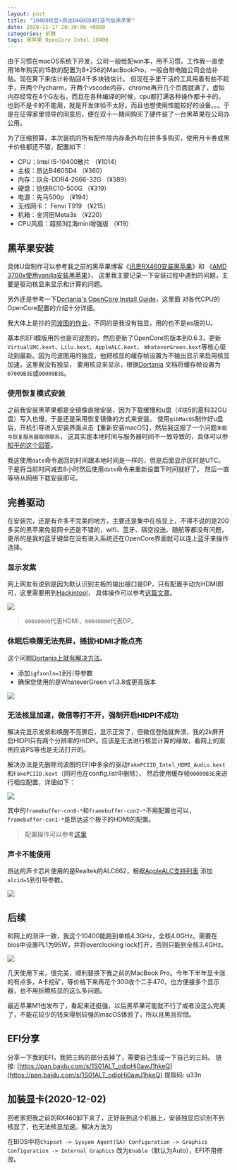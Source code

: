 ```yaml
---
layout: post
title: "10400核显+昂达B460SD4打造丐版黑苹果"
date: 2020-11-17 20:18:06 +0800
categories: 折腾
tags: 黑苹果 OpenCore Intel 10400
---
```


由于习惯在macOS系统下开发，公司一般给配win本，用不习惯。工作我一直使用16年购买的15款的配置为8+256的MacBookPro，一般自带电脑公司会给补贴。现在算下来估计补贴回4千多块钱估计。
但现在手里干活的工具用着有些不趁手，开两个Pycharm，开两个vscode内存，chrome再开几个页面就满了，虚拟内存经常在4个G左右，而且在各种编译的时候，cpu都打满各种操作都卡卡的。
也到不是卡的不能用，就是开发体验不太好。而且也想使用性能较好的设备。。。于是在征得家里领导的同意后，便在双十一期间购买了硬件装了一台黑苹果在公司办公用。

为了压缩预算，本次装机的所有配件除内存条外均在拼多多购买，使用月卡券或黑卡价格都还不错，配置如下：

* CPU：Intel I5-10400散片 （¥1014）
* 主板：昂达B460SD4 （¥360）
* 内存：玖合-DDR4-2666-32G （¥389）
* 硬盘：铠侠RC10-500G （¥319）
* 电源：先马500p （¥194）
* 无线网卡： Fenvi T919 （¥215）
* 机箱：金河田Meta3s （¥220）
* CPU风扇：超频3红海mini增强版 （¥19）

## 黑苹果安装

具体U盘制作可以参考我之前的黑苹果博客《[讯景RX460安装黑苹果](/post/XFX_RX450_Creating_Hackintosh.html)》和
《[AMD 3700x使用vanilla安装黑苹果](/post/amd_3700x_b450_hackintosh.html)》，
这里我主要记录一下安装过程中遇到的问题，主要是驱动核显来显示和计算的问题。

另外还是参考一下[Dortania's OpenCore Install Guide](https://dortania.github.io/OpenCore-Install-Guide/)，这里面
对各代CPU的OpenCore配置的介绍十分详细。

我大体上是抄的[司波图的作业](https://www.bilibili.com/video/av753491352/)，不同的是我没有独显，用的也不是es版的U。

基本的EFI模版用的也是司波图的，然后更新了OpenCore的版本到0.6.3，更新`VirtualSMC.kext`、`Lilu.kext`、`AppleALC.kext`、
`WhateverGreen.kext`等核心驱动到最新。因为司波图用的独显，他把核显的缓存帧设置为不输出显示来启用核显加速，这里我没有独显，
要用核显来显示，根据[Dortania](https://dortania.github.io/OpenCore-Install-Guide/config.plist/comet-lake.html#deviceproperties)
文档将缓存帧设置为`07009B3E`或`00009B3E`。

### 使用恢复模式安装

之前我安装黑苹果都是全镜像直接安装，因为下载缓慢和u盘（4块5的夏科32GU盘）写入也慢，于是还是采用恢复镜像的方式来安装。
使用`gibMacOS`制作好u盘后，开机引导进入安装界面点击【重新安装macOS】，然后我这报了一个问题`未能与恢复服务器取得联系`，
这其实是本地时间与服务器时间不一致导致的，具体可以参[知乎的这个回答](https://www.zhihu.com/question/282626105)。

我这使用`date`命令返回的时间跟本地时间是一样的，但是后面显示区时是UTC。于是将当前时间减去8小时然后使用`date`命令来重新设置下时间就好了。
然后一直等待从网络下载安装即可。

## 完善驱动

在安装完，还是有许多不完美的地方，主要还是集中在核显上，不得不说的是200多买的黑苹果免驱网卡还是不错的，wifi、蓝牙、隔空投送、随航等都没有问题，
更吊的是我的蓝牙键盘在没有进入系统还在OpenCore界面就可以连上蓝牙来操作选择。

### 显示发紫

网上网友有说到是因为默认识别主板的输出接口是DP，只有配置手动为HDMI即可，这里需要用到[Hackintool](https://github.com/headkaze/Hackintool)，
具体操作可以参考[这篇文章](https://blog.skk.moe/post/hackintosh-fix-magenta-screen/)。

![](\assets\images\post\1605687603578.jpg)

> `00080000`代表HDMI，`00040000`代表DP。

### 休眠后唤醒无法亮屏，插拔HDMI才能点亮

这个问题[Dortania上就有解决方法](https://dortania.github.io/OpenCore-Install-Guide/troubleshooting/extended/post-issues.html#coffee-lake-systems-failing-to-wake)。

* 添加`igfxonln=1`到引导参数
* 确保您使用的是WhateverGreen v1.3.8或更高版本

![](\assets\images\post\1605688553309.jpg)

### 无法核显加速，微信等打不开，强制开启HIDPI不成功

解决完显示发紫和唤醒不亮屏后，显示正常了，但微信登陆就奔溃，我的2k屏开启HIDPI只有两个分辨率的HIDPI。应该是无法进行核显计算的缘故，看网上的案例应该PS等也是无法打开的。

解决办法是先删除司波图的EFI中多余的驱动`FakePCIID_Intel_HDMI_Audio.kext`和`FakePCIID.kext`（同时也在config.list中删除），
然后使用缓存帧`00009B3E`来进行相应配置，详细如下：

![](\assets\images\post\1605691620578.jpg)

其中的`framebuffer-con0-*`和`framebuffer-con2-*`不用配置也可以，`framebuffer-con1-*`是昂达这个板子的HDMI的配置。

> 配置操作可以参考[这里](https://www.bilibili.com/video/bv1sK411n7sk/)

### 声卡不能使用

昂达的声卡芯片使用的是Realtek的ALC662，根据[AppleALC支持列表](https://github.com/acidanthera/AppleALC/wiki/Supported-codecs)
添加`alcid=5`到引导参数。

![](\assets\images\post\1605688553309.jpg)

## 后续

和网上的测评一致，我这个10400能跑到单核4.3GHz，全核4.0GHz。需要在bios中设置PL1为95W，并将overclocking lock打开，否则只能到全核3.4GHz。

![](\assets\images\post\1605679408260.jpg)

几天使用下来，很完美，顺利替换下我之前的MacBook Pro。今年下半年显卡涨的有点多，A卡挖矿，等价格下来再花个300收个二手470，也方便接多个显示器，也不用折腾核显的这么多问题。

最近苹果M1也发布了，看起来还挺强，以后黑苹果可能就不行了或者没这么完美了，不能花较少的钱来得到较强的macOS体验了，所以且黑且珍惜。

## EFI分享

分享一下我的EFI，我把三码的部分去掉了，需要自己生成一下自己的三码。
链接: [https://pan.baidu.com/s/1S01ALT_odipHj0awJ1hkeQ](https://pan.baidu.com/s/1S01ALT_odipHj0awJ1hkeQ)   提取码: u33n

## 加装显卡(2020-12-02)

回老家把我之前的RX460卸下来了，正好装到这个机器上，安装独显后识别不到核显了，也无法核显加速。解决方法为

在BIOS中将`Chipset -> Sysyem Agent(SA) Configuration -> Graphics Configuration -> Internal Graphics` 改为`Enable`（默认为Auto），EFI不用修改。
